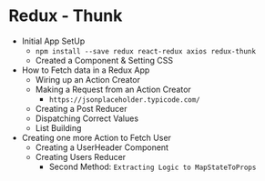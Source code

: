 # Redux - Thunk
- Initial App SetUp 
    - `npm install --save redux react-redux axios redux-thunk`
    - Created a Component & Setting CSS
- How to Fetch data in a Redux App
    - Wiring up an Action Creator
    - Making a Request from an Action Creator
        - `https://jsonplaceholder.typicode.com/`
    - Creating a Post Reducer
    - Dispatching Correct Values
    - List Building
- Creating one more Action to Fetch User
    - Creating a UserHeader Component
    - Creating Users Reducer
        - Second Method: `Extracting Logic to MapStateToProps`